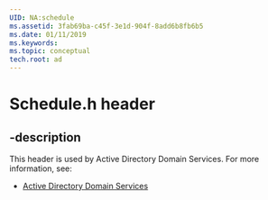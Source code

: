 ```yaml
---
UID: NA:schedule
ms.assetid: 3fab69ba-c45f-3e1d-904f-8add6b8fb6b5
ms.date: 01/11/2019
ms.keywords: 
ms.topic: conceptual
tech.root: ad
---
```


# Schedule.h header


## -description


This header is used by Active Directory Domain Services. For more information, see:

- [Active Directory Domain Services](../_ad/index.md)

